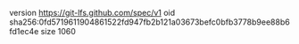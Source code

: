 version https://git-lfs.github.com/spec/v1
oid sha256:0fd5719611904861522fd947fb2b121a03673befc0bfb3778b9ee88b6fd1ec4e
size 1060

